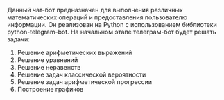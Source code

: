 Данный чат-бот предназначен для выполнения различных математических операций и предоставления пользователю информации. 
Он реализован на Python с использованием библиотеки python-telegram-bot.
На начальном этапе телеграм-бот будет решать задачи:
1. Решение арифметических выражений
2. Решение уравнений
3. Решение неравенств
4. Решение задач классической вероятности
5. Решение задач арифметической прогрессии
6. Построение графиков

